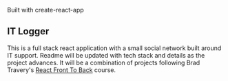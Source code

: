 Built with create-react-app

## IT Logger

This is a full stack react application with a small social network built around IT support. Readme will be updated with tech stack and details as the project advances. It will be a combination of projects following Brad Travery's [React Front To Back](https://www.udemy.com/course/modern-react-front-to-back/) course.

